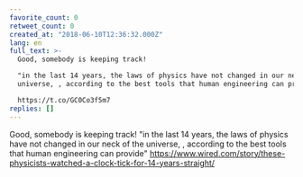 ```yaml
---
favorite_count: 0
retweet_count: 0
created_at: "2018-06-10T12:36:32.000Z"
lang: en
full_text: >-
  Good, somebody is keeping track!

  "in the last 14 years, the laws of physics have not changed in our neck of the
  universe, , according to the best tools that human engineering can provide"

  https://t.co/GC0Co3f5m7
replies: []
---
```


Good, somebody is keeping track! "in the last 14 years, the laws of physics have
not changed in our neck of the universe, , according to the best tools that
human engineering can provide"
<https://www.wired.com/story/these-physicists-watched-a-clock-tick-for-14-years-straight/>
